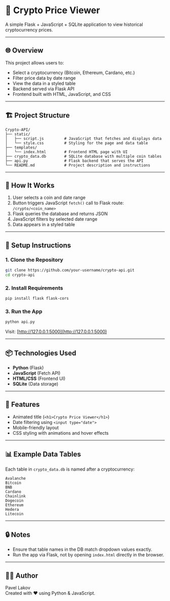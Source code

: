 # 🧠 Crypto Price Viewer

A simple Flask + JavaScript + SQLite application to view historical cryptocurrency prices.

---

## 🌐 Overview

This project allows users to:

- Select a cryptocurrency (Bitcoin, Ethereum, Cardano, etc.)
- Filter price data by date range
- View the data in a styled table
- Backend served via Flask API
- Frontend built with HTML, JavaScript, and CSS

---

## 🏗️ Project Structure

```text
Crypto-API/
├── static/
│   ├── script.js         # JavaScript that fetches and displays data
│   └── style.css         # Styling for the page and data table
├── templates/
│   └── index.html        # Frontend HTML page with UI
├── crypto_data.db        # SQLite database with multiple coin tables
├── api.py                # Flask backend that serves the API
└── README.md             # Project description and instructions
```

---

## 🧪 How It Works

1. User selects a coin and date range
2. Button triggers JavaScript `fetch()` call to Flask route: `/crypto/<coin_name>`
3. Flask queries the database and returns JSON
4. JavaScript filters by selected date range
5. Data appears in a styled table

---

## 🚀 Setup Instructions

### 1. Clone the Repository

```bash
git clone https://github.com/your-username/crypto-api.git
cd crypto-api
```

### 2. Install Requirements

```bash
pip install flask flask-cors
```

### 3. Run the App

```bash
python api.py
```

Visit: [http://127.0.0.1:5000](http://127.0.0.1:5000)

---

## 📦 Technologies Used

- **Python** (Flask)
- **JavaScript** (Fetch API)
- **HTML/CSS** (Frontend UI)
- **SQLite** (Data storage)

---

## 🎨 Features

- Animated title (`<h1>Crypto Price Viewer</h1>`)
- Date filtering using `<input type="date">`
- Mobile-friendly layout
- CSS styling with animations and hover effects

---

## 📊 Example Data Tables

Each table in `crypto_data.db` is named after a cryptocurrency:

```text
Avalanche
Bitcoin
BNB
Cardano
Chainlink
Dogecoin
Ethereum
Hedera
Litecoin
```

---

## 🔒 Notes

- Ensure that table names in the DB match dropdown values exactly.
- Run the app via Flask, not by opening `index.html` directly in the browser.

---

## 🧑‍💻 Author

Pavel Lakov  
Created with ❤️ using Python & JavaScript.
